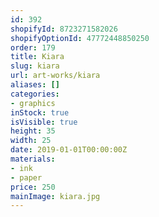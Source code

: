 ```yaml
---
id: 392
shopifyId: 8723271582026
shopifyOptionId: 47772448850250
order: 179
title: Kiara
slug: kiara
url: art-works/kiara
aliases: []
categories:
- graphics
inStock: true
isVisible: true
height: 35
width: 25
date: 2019-01-01T00:00:00Z
materials:
- ink
- paper
price: 250
mainImage: kiara.jpg
---
```

